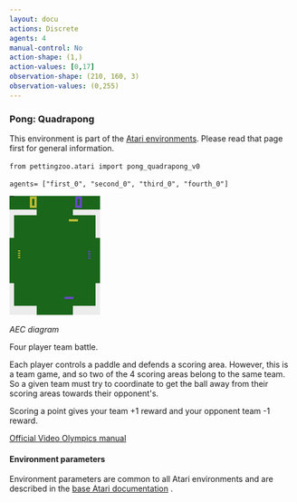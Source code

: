 ```yaml
---
layout: docu
actions: Discrete
agents: 4
manual-control: No
action-shape: (1,)
action-values: [0,17]
observation-shape: (210, 160, 3)
observation-values: (0,255)
---
```



### Pong: Quadrapong



This environment is part of the [Atari environments](../atari). Please read that page first for general information.





`from pettingzoo.atari import pong_quadrapong_v0`



`agents= ["first_0", "second_0", "third_0", "fourth_0"]`



![pong_quadrapong gif](atari_pong_quadrapong.gif)



*AEC diagram*



Four player team battle.



Each player controls a paddle and defends a scoring area. However, this is a team game, and so two of the 4 scoring areas belong to the same team. So a given team must try to coordinate to get the ball away from their scoring areas towards their opponent's.



Scoring a point gives your team +1 reward and your opponent team -1 reward.



[Official Video Olympics manual](https://atariage.com/manual_html_page.php?SoftwareLabelID=587)



#### Environment parameters



Environment parameters are common to all Atari environments and are described in the [base Atari documentation](../atari) .
